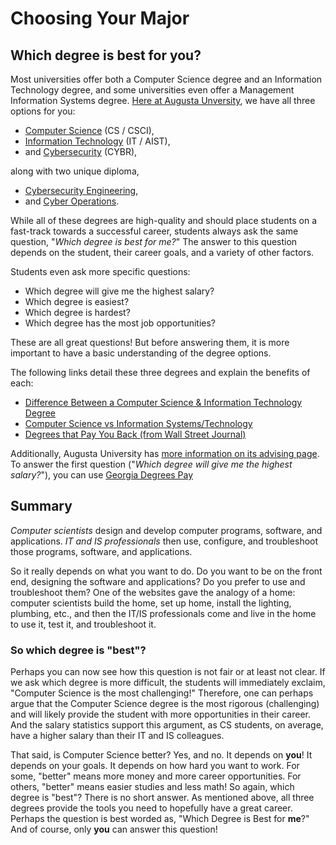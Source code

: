 #  Choosing Your Major

## Which degree is best for you?

Most universities offer both a Computer Science degree and an Information Technology degree, and some universities even offer a Management Information Systems degree.
[Here at Augusta Unversity](https://www.augusta.edu/ccs/programs.php), we have all three options for you: 

- [Computer Science](https://www.augusta.edu/ccs/bs-cs.php) (CS / CSCI), 
- [Information Technology](https://www.augusta.edu/ccs/bs-it.php) (IT / AIST), 
- and [Cybersecurity](https://www.augusta.edu/ccs/bs-it-cybersecurity.php) (CYBR), 

along with two unique diploma, 

- [Cybersecurity Engineering](https://www.augusta.edu/ccs/bs-cybersecurity-engineering.php),
- and [Cyber Operations](https://www.augusta.edu/ccs/bs-cyber-ops.php).

While all of these degrees are high-quality and should place students on a fast-track towards a successful career, students always ask the same question, "_Which degree is best for me?_"
The answer to this question depends on the student, their career goals, and a variety of other factors.

Students even ask more specific questions:

- Which degree will give me the highest salary?
- Which degree is easiest?
- Which degree is hardest?
- Which degree has the most job opportunities?

These are all great questions!
But before answering them, it is more important  to have a basic understanding of the degree options.

The following links detail these three degrees and explain the benefits of each:

- [Difference Between a Computer Science & Information Technology Degree](http://online.king.edu/information-technology/difference-between-a-computer-science-information-technology-degree/)
- [Computer Science vs Information Systems/Technology](https://www.geteducated.com/careers/521-computer-information-systems-vs-computer-science)
- [Degrees that Pay You Back (from Wall Street Journal)](http://online.wsj.com/public/resources/documents/info-Degrees_that_Pay_you_Back-sort.html)

Additionally, Augusta University has [more information on its advising page](https://www.augusta.edu/advising/).
To answer the first question ("_Which degree will give me the highest salary?_"), you can use [Georgia Degrees Pay](https://www.usg.edu/georgia-degrees-pay)

## Summary

_Computer scientists_ design and develop computer programs, software, and applications.
_IT and IS professionals_ then use, configure, and troubleshoot those programs, software, and applications.

So it really depends on what you want to do.
Do you want to be on the front end, designing the software and applications?
Do you prefer to use and troubleshoot them?
One of the websites gave the analogy of a home: computer scientists build the home, set up home, install the lighting, plumbing, etc., and then the IT/IS professionals come and live in the home to use it, test it, and troubleshoot it.

### So which degree is "best"?

Perhaps you can now see how this question is not fair or at least not clear.
If we ask which degree is more difficult, the students will immediately exclaim, "Computer Science is the most challenging!"
Therefore, one can perhaps argue that the Computer Science degree is the most rigorous (challenging) and will likely provide the student with more opportunities in their career.
And the salary statistics support this argument, as CS students, on average, have a higher salary than their IT and IS colleagues.

That said, is Computer Science better?
Yes, and no.
It depends on **you**!
It depends on your goals.
It depends on how hard you want to work.
For some, "better" means more money and more career opportunities. 
For others, "better" means easier studies and less math!
So again, which degree is "best"?
There is no short answer.
As mentioned above, all three degrees provide the tools you need to hopefully have a great career.
Perhaps the question is best worded as, "Which Degree is Best for **me**?"
And of course, only **you** can answer this question!
